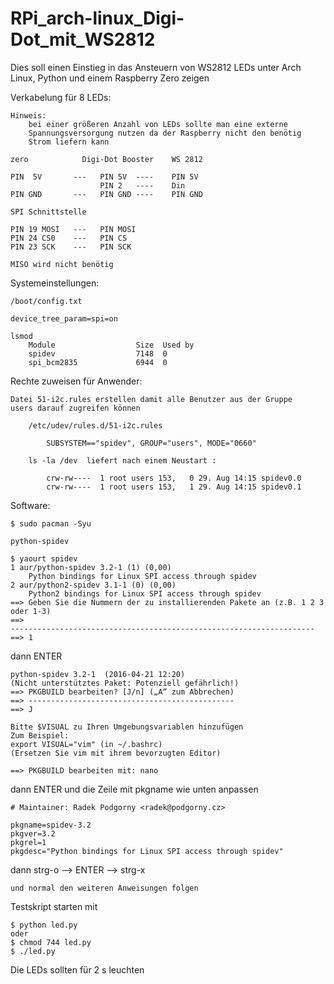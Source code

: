 # RPi_arch-linux_Digi-Dot_mit_WS2812

Dies soll einen Einstieg in das Ansteuern von WS2812 LEDs unter Arch Linux, 
Python und einem Raspberry Zero zeigen

Verkabelung für 8 LEDs:   

    Hinweis:
        bei einer größeren Anzahl von LEDs sollte man eine externe 
	    Spannungsversorgung nutzen da der Raspberry nicht den benötig 
        Strom liefern kann

    zero            Digi-Dot Booster    WS 2812

    PIN  5V       ---   PIN 5V  ----    PIN 5V        
                        PIN 2   ----    Din
    PIN GND       ---   PIN GND ----    PIN GND

    SPI Schnittstelle

    PIN 19 MOSI   ---   PIN MOSI
    PIN 24 CS0    ---   PIN CS
    PIN 23 SCK    ---   PIN SCK

    MISO wird nicht benötig


Systemeinstellungen:

    /boot/config.txt
 
    device_tree_param=spi=on
    
    lsmod
        Module                  Size  Used by
        spidev                  7148  0
        spi_bcm2835             6944  0

 
Rechte zuweisen für Anwender:
    
    Datei 51-i2c.rules erstellen damit alle Benutzer aus der Gruppe 
	users darauf zugreifen können
    
        /etc/udev/rules.d/51-i2c.rules
            
            SUBSYSTEM=="spidev", GROUP="users", MODE="0660"

        ls -la /dev  liefert nach einem Neustart :
                
            crw-rw----  1 root users 153,   0 29. Aug 14:15 spidev0.0
            crw-rw----  1 root users 153,   1 29. Aug 14:15 spidev0.1

Software:

	$ sudo pacman -Syu

    python-spidev  
    
    $ yaourt spidev
    1 aur/python-spidev 3.2-1 (1) (0,00)
        Python bindings for Linux SPI access through spidev
    2 aur/python2-spidev 3.1-1 (0) (0,00)
        Python2 bindings for Linux SPI access through spidev
    ==> Geben Sie die Nummern der zu installierenden Pakete an (z.B. 1 2 3 
	oder 1-3)
    ==> 
	--------------------------------------------------------------------
    ==> 1
  
dann ENTER
    
    python-spidev 3.2-1  (2016-04-21 12:20)
    (Nicht unterstütztes Paket: Potenziell gefährlich!)
    ==> PKGBUILD bearbeiten? [J/n] („A“ zum Abbrechen)
    ==> ----------------------------------------------
    ==> J

    Bitte $VISUAL zu Ihren Umgebungsvariablen hinzufügen
    Zum Beispiel:
    export VISUAL="vim" (in ~/.bashrc)
    (Ersetzen Sie vim mit ihrem bevorzugten Editor)

    ==> PKGBUILD bearbeiten mit: nano
    
dann ENTER und die Zeile mit pkgname wie unten anpassen
    
    
    # Maintainer: Radek Podgorny <radek@podgorny.cz>

    pkgname=spidev-3.2
    pkgver=3.2
    pkgrel=1
    pkgdesc="Python bindings for Linux SPI access through spidev"
    
dann strg-o -->  ENTER --> strg-x
    
    und normal den weiteren Anweisungen folgen
    
    
Testskript starten mit 

    $ python led.py
    oder
    $ chmod 744 led.py
    $ ./led.py
    
    
Die LEDs sollten für 2 s leuchten
